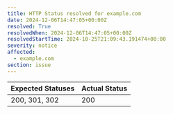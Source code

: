 ```yaml
---
title: HTTP Status resolved for example.com
date: 2024-12-06T14:47:05+00:00Z
resolved: True
resolvedWhen: 2024-12-06T14:47:05+00:00Z
resolvedStartTime: 2024-10-25T21:09:43.191474+00:00
severity: notice
affected:
  - example.com
section: issue
---
```


| Expected Statuses | Actual Status  |
|-------------------|----------------|
| 200, 301, 302 | 200 |

